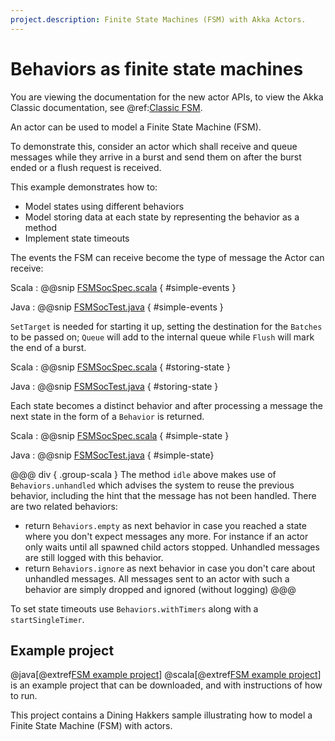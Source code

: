 ```yaml
---
project.description: Finite State Machines (FSM) with Akka Actors.
---
```

# Behaviors as finite state machines

You are viewing the documentation for the new actor APIs, to view the Akka Classic documentation, see @ref:[Classic FSM](../fsm.md).

An actor can be used to model a Finite State Machine (FSM).

To demonstrate this, consider an actor which shall receive and queue messages while they arrive in a burst and
send them on after the burst ended or a flush request is received.

This example demonstrates how to:

* Model states using different behaviors
* Model storing data at each state by representing the behavior as a method 
* Implement state timeouts 

The events the FSM can receive become the type of message the Actor can receive:

Scala
:  @@snip [FSMSocSpec.scala](/akka-actor-typed-tests/src/test/scala/docs/org/apache/pekko/typed/FSMDocSpec.scala) { #simple-events }

Java
:  @@snip [FSMSocTest.java](/akka-actor-typed-tests/src/test/java/jdocs/org/apache/pekko/typed/FSMDocTest.java) { #simple-events }

`SetTarget` is needed for starting it up, setting the destination for the
`Batches` to be passed on; `Queue` will add to the internal queue while
`Flush` will mark the end of a burst.

Scala
:  @@snip [FSMSocSpec.scala](/akka-actor-typed-tests/src/test/scala/docs/org/apache/pekko/typed/FSMDocSpec.scala) { #storing-state }

Java
:  @@snip [FSMSocTest.java](/akka-actor-typed-tests/src/test/java/jdocs/org/apache/pekko/typed/FSMDocTest.java) { #storing-state }

Each state becomes a distinct behavior and after processing a message the next state in the form of a `Behavior`
is returned.

Scala
:  @@snip [FSMSocSpec.scala](/akka-actor-typed-tests/src/test/scala/docs/org/apache/pekko/typed/FSMDocSpec.scala) { #simple-state }

Java
:  @@snip [FSMSocTest.java](/akka-actor-typed-tests/src/test/java/jdocs/org/apache/pekko/typed/FSMDocTest.java) { #simple-state}

@@@ div { .group-scala }
The method `idle` above makes use of `Behaviors.unhandled` which advises the system to reuse the previous behavior, 
including the hint that the message has not been handled.
There are two related behaviors:

- return `Behaviors.empty` as next behavior in case you reached a state where you don't expect messages any more. 
  For instance if an actor only waits until all spawned child actors stopped. 
  Unhandled messages are still logged with this behavior.
- return `Behaviors.ignore` as next behavior in case you don't care about unhandled messages. 
  All messages sent to an actor with such a behavior are simply dropped and ignored (without logging)
@@@

To set state timeouts use `Behaviors.withTimers` along with a `startSingleTimer`.

## Example project

@java[@extref[FSM example project](samples:akka-samples-fsm-java)]
@scala[@extref[FSM example project](samples:akka-samples-fsm-scala)]
is an example project that can be downloaded, and with instructions of how to run.

This project contains a Dining Hakkers sample illustrating how to model a Finite State Machine (FSM) with actors.
